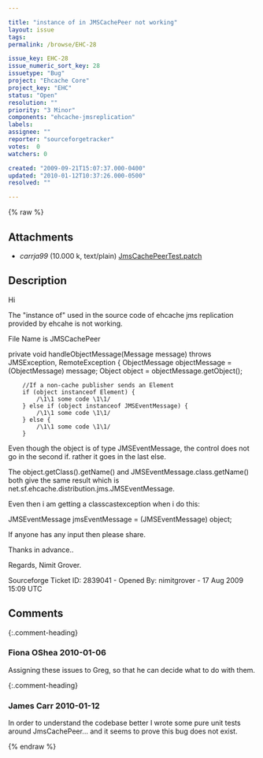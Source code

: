 ```yaml
---

title: "instance of in JMSCachePeer not working"
layout: issue
tags: 
permalink: /browse/EHC-28

issue_key: EHC-28
issue_numeric_sort_key: 28
issuetype: "Bug"
project: "Ehcache Core"
project_key: "EHC"
status: "Open"
resolution: ""
priority: "3 Minor"
components: "ehcache-jmsreplication"
labels: 
assignee: ""
reporter: "sourceforgetracker"
votes:  0
watchers: 0

created: "2009-09-21T15:07:37.000-0400"
updated: "2010-01-12T10:37:26.000-0500"
resolved: ""

---
```




{% raw %}


## Attachments
  
* <em>carrja99</em> (10.000 k, text/plain) [JmsCachePeerTest.patch](/attachments/EHC/EHC-28/JmsCachePeerTest.patch)
  



## Description

<div markdown="1" class="description">

Hi

The "instance of" used in the source code of ehcache jms replication provided by ehcahe is not working. 

File Name is JMSCachePeer

private void handleObjectMessage(Message message) throws JMSException, RemoteException {
        ObjectMessage objectMessage = (ObjectMessage) message;
        Object object = objectMessage.getObject();

        //If a non-cache publisher sends an Element
        if (object instanceof Element) {
            /\1\1 some code \1\1/
        } else if (object instanceof JMSEventMessage) {
            /\1\1 some code \1\1/
        } else {
            /\1\1 some code \1\1/
        }

Even though the object is of type JMSEventMessage, the control does not go in the second if. rather it goes in the last else.

The object.getClass().getName() and JMSEventMessage.class.getName() both give the same result which is net.sf.ehcache.distribution.jms.JMSEventMessage.

Even then i am getting a classcastexception when i do this:

JMSEventMessage jmsEventMessage = (JMSEventMessage) object;

If anyone has any input then please share.

Thanks in advance..

Regards,
Nimit Grover.

Sourceforge Ticket ID: 2839041 - Opened By: nimitgrover - 17 Aug 2009 15:09 UTC

</div>

## Comments


{:.comment-heading}
### **Fiona OShea** <span class="date">2010-01-06</span>

<div markdown="1" class="comment">

Assigning these issues to Greg, so that he can decide what to do with them.

</div>


{:.comment-heading}
### **James Carr** <span class="date">2010-01-12</span>

<div markdown="1" class="comment">

In order to understand the codebase better I wrote some pure unit tests around JmsCachePeer... and it seems to prove this bug does not exist. 

</div>



{% endraw %}

